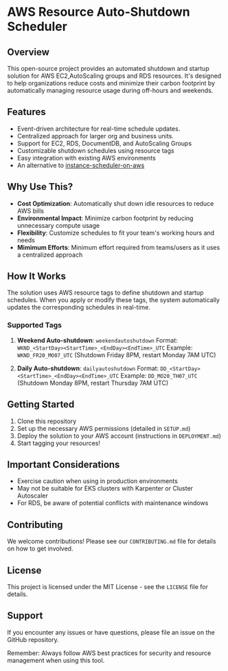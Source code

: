 # AWS Resource Auto-Shutdown Scheduler

## Overview
This open-source project provides an automated shutdown and startup solution for AWS EC2,AutoScaling groups and RDS resources. It's designed to help organizations reduce costs and minimize their carbon footprint by automatically managing resource usage during off-hours and weekends.

## Features
- Event-driven architecture for real-time schedule updates.
- Centralized approach for larger org and business units.
- Support for EC2, RDS, DocumentDB, and AutoScaling Groups
- Customizable shutdown schedules using resource tags
- Easy integration with existing AWS environments
- An alternative to [instance-scheduler-on-aws](https://aws.amazon.com/solutions/implementations/instance-scheduler-on-aws/)

## Why Use This?
- **Cost Optimization**: Automatically shut down idle resources to reduce AWS bills
- **Environmental Impact**: Minimize carbon footprint by reducing unnecessary compute usage
- **Flexibility**: Customize schedules to fit your team's working hours and needs
- **Mimimum Efforts**: Minimum effort required from teams/users as it uses a centralized approach

## How It Works
The solution uses AWS resource tags to define shutdown and startup schedules. When you apply or modify these tags, the system automatically updates the corresponding schedules in real-time.

### Supported Tags
1. **Weekend Auto-shutdown**: `weekendautoshutdown`
   Format: `WKND_<StartDay><StartTime>_<EndDay><EndTime>_UTC`
   Example: `WKND_FR20_MO07_UTC` (Shutdown Friday 8PM, restart Monday 7AM UTC)

2. **Daily Auto-shutdown**: `dailyautoshutdown`
   Format: `DD_<StartDay><StartTime>_<EndDay><EndTime>_UTC`
   Example: `DD_MO20_TH07_UTC` (Shutdown Monday 8PM, restart Thursday 7AM UTC)

## Getting Started
1. Clone this repository
2. Set up the necessary AWS permissions (detailed in `SETUP.md`)
3. Deploy the solution to your AWS account (instructions in `DEPLOYMENT.md`)
4. Start tagging your resources!

## Important Considerations
- Exercise caution when using in production environments
- May not be suitable for EKS clusters with Karpenter or Cluster Autoscaler
- For RDS, be aware of potential conflicts with maintenance windows

## Contributing
We welcome contributions! Please see our `CONTRIBUTING.md` file for details on how to get involved.

## License
This project is licensed under the MIT License - see the `LICENSE` file for details.



## Support
If you encounter any issues or have questions, please file an issue on the GitHub repository.

Remember: Always follow AWS best practices for security and resource management when using this tool.
